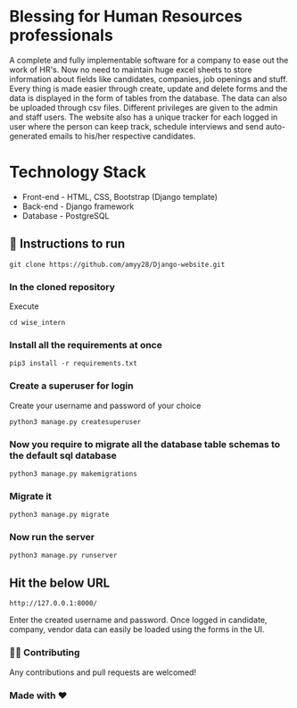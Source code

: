 # Blessing for Human Resources professionals

A complete and fully implementable software for a company to ease out the work of HR's. Now no need to maintain huge excel sheets to store information about fields like candidates, companies, job openings and stuff. Every thing is made easier through create, update and delete forms and the data is displayed in the form of tables from the database. The data can also be uploaded through csv files. Different privileges are given to the admin and staff users. The website also has a unique tracker for each logged in user where the person can keep track, schedule interviews and send auto-generated emails to his/her respective candidates. 

# Technology Stack

* Front-end - HTML, CSS, Bootstrap (Django template)
* Back-end - Django framework
* Database - PostgreSQL


## 🔧 Instructions to run
```
git clone https://github.com/amyy28/Django-website.git
```

### In the cloned repository
Execute 
```
cd wise_intern
```

### Install all the requirements at once
```
pip3 install -r requirements.txt
```

### Create a superuser for login
Create your username and password of your choice
```
python3 manage.py createsuperuser
```

### Now you require to migrate all the database table schemas to the default sql database 
```
python3 manage.py makemigrations
```

### Migrate it
```
python3 manage.py migrate
```

### Now run the server
```
python3 manage.py runserver
```

## Hit the below URL
```http://127.0.0.1:8000/```

Enter the created username and password. Once logged in candidate, company, vendor data can easily be loaded using the forms in the UI. 

### 💁🏻 Contributing
Any contributions and pull requests are welcomed! 

### Made with :heart:

